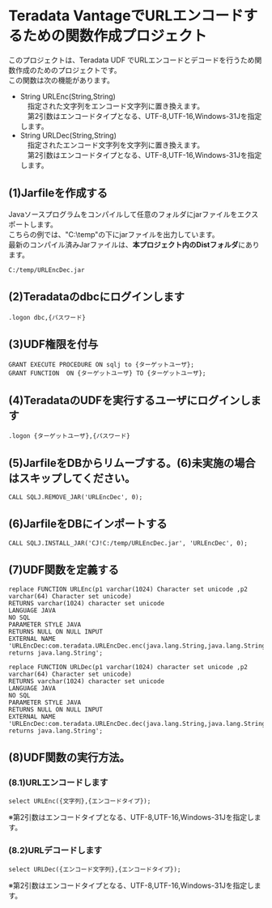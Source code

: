 # Teradata VantageでURLエンコードするための関数作成プロジェクト
このプロジェクトは、Teradata UDF でURLエンコードとデコードを行うため関数作成のためのプロジェクトです。  
この関数は次の機能があります。
- String URLEnc(String,String)
<br>　指定された文字列をエンコード文字列に置き換えます。
<br>　第2引数はエンコードタイプとなる、UTF-8,UTF-16,Windows-31Jを指定します。
- String URLDec(String,String)
<br>　指定されたエンコード文字列を文字列に置き換えます。
<br>　第2引数はエンコードタイプとなる、UTF-8,UTF-16,Windows-31Jを指定します。

## (1)Jarfileを作成する
Javaソースプログラムをコンパイルして任意のフォルダにjarファイルをエクスポートします。  
こちらの例では、"C:\temp"の下にjarファイルを出力しています。  
最新のコンパイル済みJarファイルは、**本プロジェクト内のDistフォルダ**にあります。

	C:/temp/URLEncDec.jar

## (2)Teradataのdbcにログインします

	.logon dbc,{パスワード}

## (3)UDF権限を付与
	GRANT EXECUTE PROCEDURE ON sqlj to {ターゲットユーザ};
	GRANT FUNCTION  ON {ターゲットユーザ} TO {ターゲットユーザ};

## (4)TeradataのUDFを実行するユーザにログインします

	.logon {ターゲットユーザ},{パスワード}

## (5)JarfileをDBからリムーブする。(6)未実施の場合はスキップしてください。
	CALL SQLJ.REMOVE_JAR('URLEncDec', 0); 

## (6)JarfileをDBにインポートする

	CALL SQLJ.INSTALL_JAR('CJ!C:/temp/URLEncDec.jar', 'URLEncDec', 0); 

## (7)UDF関数を定義する

	replace FUNCTION URLEnc(p1 varchar(1024) Character set unicode ,p2 varchar(64) Character set unicode)
	RETURNS varchar(1024) character set unicode
	LANGUAGE JAVA
	NO SQL
	PARAMETER STYLE JAVA
	RETURNS NULL ON NULL INPUT
	EXTERNAL NAME 'URLEncDec:com.teradata.URLEncDec.enc(java.lang.String,java.lang.String) returns java.lang.String';

	replace FUNCTION URLDec(p1 varchar(1024) character set unicode ,p2 varchar(64) Character set unicode)
	RETURNS varchar(1024) character set unicode
	LANGUAGE JAVA
	NO SQL
	PARAMETER STYLE JAVA
	RETURNS NULL ON NULL INPUT
	EXTERNAL NAME 'URLEncDec:com.teradata.URLEncDec.dec(java.lang.String,java.lang.String) returns java.lang.String';

## (8)UDF関数の実行方法。
### (8.1)URLエンコードします
	select URLEnc({文字列},{エンコードタイプ});

※第2引数はエンコードタイプとなる、UTF-8,UTF-16,Windows-31Jを指定します。


### (8.2)URLデコードします
	select URLDec({エンコード文字列},{エンコードタイプ});

※第2引数はエンコードタイプとなる、UTF-8,UTF-16,Windows-31Jを指定します。
	
